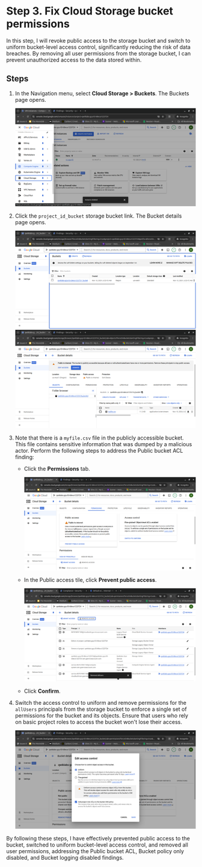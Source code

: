 # Step 3. Fix Cloud Storage bucket permissions

In this step, I will revoke public access to the storage bucket and switch to uniform bucket-level access control, significantly reducing the risk of data breaches. By removing all user permissions from the storage bucket, I can prevent unauthorized access to the data stored within.

## Steps

1. In the Navigation menu, select **Cloud Storage > Buckets**. The Buckets page opens.

    ![bucket](./Images/22.png)

2. Click the `project_id_bucket` storage bucket link. The Bucket details page opens.

    ![bucket](./Images/24.png)
    ![bucket](./Images/25.png)

3. Note that there is a `myfile.csv` file in the publicly accessible bucket. This file contains sensitive information that was dumped by a malicious actor. Perform the following steps to address the Public bucket ACL finding:

    - Click the **Permissions** tab.

      ![bucket](./Images/26.png)

    - In the Public access tile, click **Prevent public access**.

       ![bucket](./Images/40.png)

    - Click **Confirm**.

4. Switch the access control to uniform and remove permissions for the `allUsers` principals from the storage bucket to enforce a single set of permissions for the bucket and its objects. Ensure that users who rely on basic project roles to access the bucket won't lose their access.

    ![bucket](./Images/29.png)

By following these steps, I have effectively prevented public access to the bucket, switched to uniform bucket-level access control, and removed all user permissions, addressing the Public bucket ACL, Bucket policy only disabled, and Bucket logging disabled findings.
